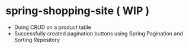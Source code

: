 # spring-shopping-site  ( WIP )

- Doing CRUD on a product table
- Successfully created pagination buttons using Spring Pagination and Sorting Repository 
